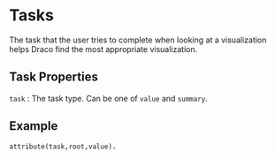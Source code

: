 # Tasks

The task that the user tries to complete when looking at a visualization helps Draco find the most appropriate visualization.

## Task Properties

`task`
: The task type. Can be one of `value` and `summary`.

## Example

```prolog
attribute(task,root,value).
```
